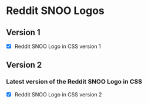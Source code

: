 # Reddit SNOO Logos

## Version 1

- [x] Reddit SNOO Logo in CSS version 1

## Version 2

### Latest version of the Reddit SNOO Logo in CSS

- [x] Reddit SNOO Logo in CSS version 2
